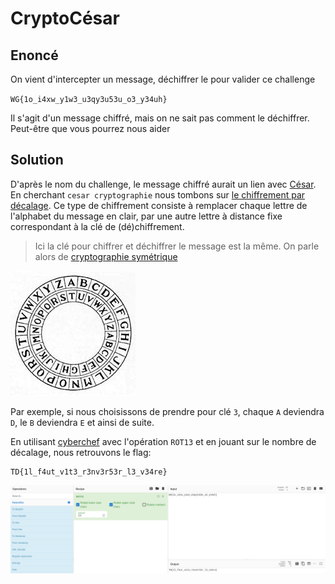 # CryptoCésar

## Enoncé

On vient d'intercepter un message, déchiffrer le pour valider ce challenge

`WG{1o_i4xw_y1w3_u3qy3u53u_o3_y34uh}`

Il s'agit d'un message chiffré, mais on ne sait pas comment le déchiffrer. Peut-être que vous pourrez nous aider

## Solution

D'après le nom du challenge, le message chiffré aurait un lien avec [César](https://fr.wikipedia.org/wiki/Jules_C%C3%A9sar). En cherchant `cesar cryptographie` nous tombons sur [le chiffrement par décalage](https://fr.wikipedia.org/wiki/Chiffrement_par_d%C3%A9calage). Ce type de chiffrement consiste à remplacer chaque lettre de l'alphabet du message en clair, par une autre lettre à distance fixe correspondant à la clé de (dé)chiffrement.
> Ici la clé pour chiffrer et déchiffrer le message est la même. On parle alors de [cryptographie symétrique](https://fr.wikipedia.org/wiki/Cryptographie_sym%C3%A9trique)

![roue de cesar](./images/roue_cesar.jpeg)

Par exemple, si nous choisissons de prendre pour clé `3`, chaque `A` deviendra `D`, le `B` deviendra `E` et ainsi de suite.

En utilisant [cyberchef](https://cyberchef.io) avec l'opération `ROT13` et en jouant sur le nombre de décalage, nous retrouvons le flag: 
```
TD{1l_f4ut_v1t3_r3nv3r53r_l3_v34re}
```

![wu](./images/wu.png)